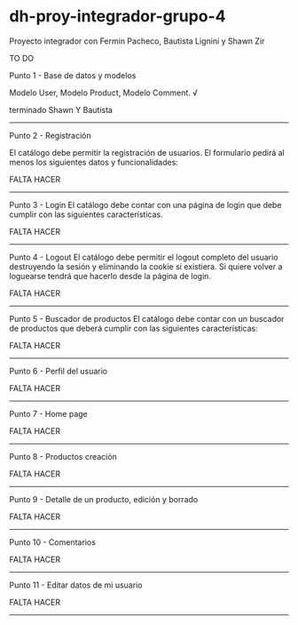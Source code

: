 # dh-proy-integrador-grupo-4
Proyecto integrador con Fermin Pacheco, Bautista Lignini y Shawn Zir

TO DO

Punto 1 - Base de datos y modelos

 Modelo User, Modelo Product, Modelo Comment.  √

terminado Shawn Y Bautista

-----------------------------------------------------------------------------
Punto 2 - Registración

El catálogo debe permitir la registración de usuarios. El formulario pedirá al menos
los siguientes datos y funcionalidades: 

FALTA HACER 

-----------------------------------------------------------------------------


Punto 3 - Login
El catálogo debe contar con una página de login que debe cumplir con las siguientes
características.

FALTA HACER

-----------------------------------------------------------------------------

Punto 4 - Logout
El catálogo debe permitir el logout completo del usuario destruyendo la sesión y eliminando 
la cookie si existiera. Si quiere volver a loguearse tendrá que hacerlo desde la página de login.

FALTA HACER 

-----------------------------------------------------------------------------

Punto 5 - Buscador de productos
El catálogo debe contar con un buscador de productos que deberá cumplir con las siguientes características:

FALTA HACER

-----------------------------------------------------------------------------

Punto 6 - Perfil del usuario

FALTA HACER

-----------------------------------------------------------------------------

Punto 7 - Home page

FALTA HACER

-----------------------------------------------------------------------------

Punto 8 - Productos creación

FALTA HACER

-----------------------------------------------------------------------------

Punto 9 - Detalle de un producto, edición y borrado

FALTA HACER

-----------------------------------------------------------------------------

Punto 10 - Comentarios

FALTA HACER

-----------------------------------------------------------------------------

Punto 11 - Editar datos de mi usuario

FALTA HACER

-----------------------------------------------------------------------------